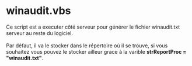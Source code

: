 # winaudit.vbs

Ce script est a executer côté serveur pour générer le fichier winaudit.txt serveur au reste du logiciel.<br><br>
Par défaut, il va le stocker dans le répertoire où il se trouve, si vous souhaitez vous pouvez le stocker ailleur grace à la varible <b>strReportProc = "winaudit.txt"</b>.
